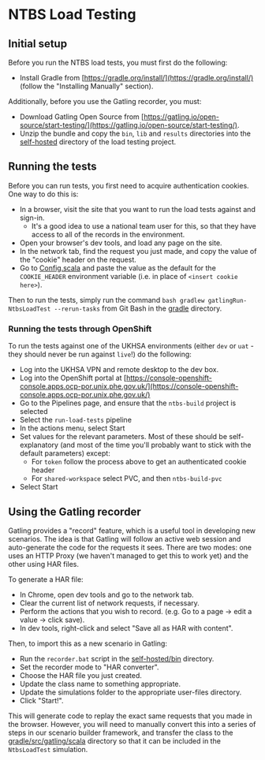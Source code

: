 # NTBS Load Testing

## Initial setup

Before you run the NTBS load tests, you must first do the following:

- Install Gradle from [https://gradle.org/install/](https://gradle.org/install/) (follow the "Installing Manually" section).

Additionally, before you use the Gatling recorder, you must:

- Download Gatling Open Source from [https://gatling.io/open-source/start-testing/](https://gatling.io/open-source/start-testing/).
- Unzip the bundle and copy the `bin`, `lib` and `results` directories into the [self-hosted](self-hosted) directory of the load testing project.

## Running the tests

Before you can run tests, you first need to acquire authentication cookies. One way to do this is:

- In a browser, visit the site that you want to run the load tests against and sign-in.
  - It's a good idea to use a national team user for this, so that they have access to all of the records in the environment.
- Open your browser's dev tools, and load any page on the site.
- In the network tab, find the request you just made, and copy the value of the "cookie" header on the request.
- Go to [Config.scala](gradle/src/gatling/scala/Config.scala) and paste the value as the default for the  `COOKIE_HEADER` environment variable (i.e. in place of `<insert cookie here>`).
 
Then to run the tests, simply run the command `bash gradlew gatlingRun-NtbsLoadTest --rerun-tasks` from Git Bash in the [gradle](gradle) directory.

### Running the tests through OpenShift

To run the tests against one of the UKHSA environments (either `dev` or `uat` - they should never be run against `live`!) do the following:

- Log into the UKHSA VPN and remote desktop to the dev box.
- Log into the OpenShift portal at [https://console-openshift-console.apps.ocp-por.unix.phe.gov.uk/](https://console-openshift-console.apps.ocp-por.unix.phe.gov.uk/)
- Go to the Pipelines page, and ensure that the `ntbs-build` project is selected
- Select the `run-load-tests` pipeline
- In the actions menu, select Start
- Set values for the relevant parameters. Most of these should be self-explanatory (and most of the time you'll probably want to stick with the default parameters) except:
  - For `token` follow the process above to get an authenticated cookie header
  - For `shared-workspace` select PVC, and then `ntbs-build-pvc`
- Select Start

## Using the Gatling recorder

Gatling provides a "record" feature, which is a useful tool in developing new scenarios.
The idea is that Gatling will follow an active web session and auto-generate the code for the requests it sees.
There are two modes: one uses an HTTP Proxy (we haven't managed to get this to work yet) and the other using HAR files.

To generate a HAR file:

- In Chrome, open dev tools and go to the network tab.
- Clear the current list of network requests, if necessary.
- Perform the actions that you wish to record. (e.g. Go to a page -> edit a value -> click save).
- In dev tools, right-click and select "Save all as HAR with content".

Then, to import this as a new scenario in Gatling:

- Run the `recorder.bat` script in the [self-hosted/bin](self-hosted/bin) directory.
- Set the recorder mode to "HAR converter".
- Choose the HAR file you just created.
- Update the class name to something appropriate.
- Update the simulations folder to the appropriate user-files directory.
- Click "Start!".

This will generate code to replay the exact same requests that you made in the browser.
However, you will need to manually convert this into a series of steps in our scenario builder framework, and transfer the class to the [gradle/src/gatling/scala](gradle/src/gatling/scala) directory so that it can be included in the `NtbsLoadTest` simulation.
